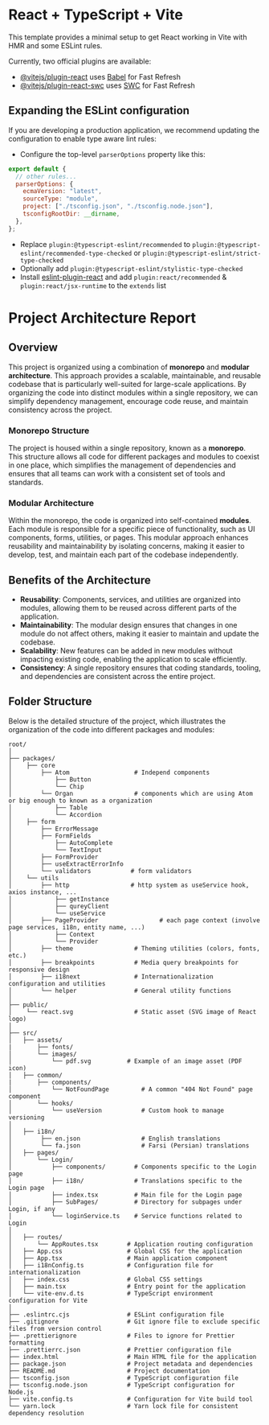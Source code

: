 # React + TypeScript + Vite

This template provides a minimal setup to get React working in Vite with HMR and some ESLint rules.

Currently, two official plugins are available:

- [@vitejs/plugin-react](https://github.com/vitejs/vite-plugin-react/blob/main/packages/plugin-react/README.md) uses [Babel](https://babeljs.io/) for Fast Refresh
- [@vitejs/plugin-react-swc](https://github.com/vitejs/vite-plugin-react-swc) uses [SWC](https://swc.rs/) for Fast Refresh

## Expanding the ESLint configuration

If you are developing a production application, we recommend updating the configuration to enable type aware lint rules:

- Configure the top-level `parserOptions` property like this:

```js
export default {
  // other rules...
  parserOptions: {
    ecmaVersion: "latest",
    sourceType: "module",
    project: ["./tsconfig.json", "./tsconfig.node.json"],
    tsconfigRootDir: __dirname,
  },
};
```

- Replace `plugin:@typescript-eslint/recommended` to `plugin:@typescript-eslint/recommended-type-checked` or `plugin:@typescript-eslint/strict-type-checked`
- Optionally add `plugin:@typescript-eslint/stylistic-type-checked`
- Install [eslint-plugin-react](https://github.com/jsx-eslint/eslint-plugin-react) and add `plugin:react/recommended` & `plugin:react/jsx-runtime` to the `extends` list

# Project Architecture Report

## Overview

This project is organized using a combination of **monorepo** and **modular architecture**. This approach provides a scalable, maintainable, and reusable codebase that is particularly well-suited for large-scale applications. By organizing the code into distinct modules within a single repository, we can simplify dependency management, encourage code reuse, and maintain consistency across the project.

### Monorepo Structure

The project is housed within a single repository, known as a **monorepo**. This structure allows all code for different packages and modules to coexist in one place, which simplifies the management of dependencies and ensures that all teams can work with a consistent set of tools and standards.

### Modular Architecture

Within the monorepo, the code is organized into self-contained **modules**. Each module is responsible for a specific piece of functionality, such as UI components, forms, utilities, or pages. This modular approach enhances reusability and maintainability by isolating concerns, making it easier to develop, test, and maintain each part of the codebase independently.

## Benefits of the Architecture

- **Reusability**: Components, services, and utilities are organized into modules, allowing them to be reused across different parts of the application.
- **Maintainability**: The modular design ensures that changes in one module do not affect others, making it easier to maintain and update the codebase.
- **Scalability**: New features can be added in new modules without impacting existing code, enabling the application to scale efficiently.
- **Consistency**: A single repository ensures that coding standards, tooling, and dependencies are consistent across the entire project.

## Folder Structure

Below is the detailed structure of the project, which illustrates the organization of the code into different packages and modules:

```plaintext
root/
│
├── packages/
│    ├── core
│        ├── Atom                  # Independ components
│            ├── Button
│            └── Chip
│        └── Organ                 # components which are using Atom or big enough to known as a organization
│            ├── Table
│            └── Accordion
│    ├── form
│        ├── ErrorMessage
│        ├── FormFields
│            ├── AutoComplete
│            └── TextInput
│        ├── FormProvider
│        ├── useExtractErrorInfo
│        └── validators           # form validators
│    └── utils
│        ├── http                 # http system as useService hook, axios instance, ...
│            ├── getInstance
│            ├── qureyClient
│            └── useService
│        ├── PageProvider                 # each page context (involve page services, i18n, entity name, ...)
│            ├── Context
│            └── Provider
│        ├── theme                 # Theming utilities (colors, fonts, etc.)
│        ├── breakpoints           # Media query breakpoints for responsive design
│        ├── i18next               # Internationalization configuration and utilities
│        └── helper                # General utility functions
│
├── public/
│    └── react.svg                 # Static asset (SVG image of React logo)
│
├── src/
│   ├── assets/
|       ├── fonts/
│       └── images/
│           └── pdf.svg          # Example of an image asset (PDF icon)
│   ├── common/
|       ├── components/
│           └── NotFoundPage         # A common "404 Not Found" page component
│       └── hooks/
│           └── useVersion           # Custom hook to manage versioning
│
│   ├── i18n/
│        ├── en.json                 # English translations
│        └── fa.json                 # Farsi (Persian) translations
│   ├── pages/
│       └── Login/
│           ├── components/        # Components specific to the Login page
│           ├── i18n/              # Translations specific to the Login page
│           ├── index.tsx          # Main file for the Login page
│           ├── SubPages/          # Directory for subpages under Login, if any
│           └── loginService.ts    # Service functions related to Login
│
│   ├── routes/
│       └── AppRoutes.tsx        # Application routing configuration
│   ├── App.css                  # Global CSS for the application
│   ├── App.tsx                  # Main application component
│   ├── i18nConfig.ts            # Configuration file for internationalization
│   ├── index.css                # Global CSS settings
│   ├── main.tsx                 # Entry point for the application
│   └── vite-env.d.ts            # TypeScript environment configuration for Vite
│
├── .eslintrc.cjs                # ESLint configuration file
├── .gitignore                   # Git ignore file to exclude specific files from version control
├── .prettierignore              # Files to ignore for Prettier formatting
├── .prettierrc.json             # Prettier configuration file
├── index.html                   # Main HTML file for the application
├── package.json                 # Project metadata and dependencies
├── README.md                    # Project documentation
├── tsconfig.json                # TypeScript configuration file
├── tsconfig.node.json           # TypeScript configuration for Node.js
├── vite.config.ts               # Configuration for Vite build tool
└── yarn.lock                    # Yarn lock file for consistent dependency resolution
```

